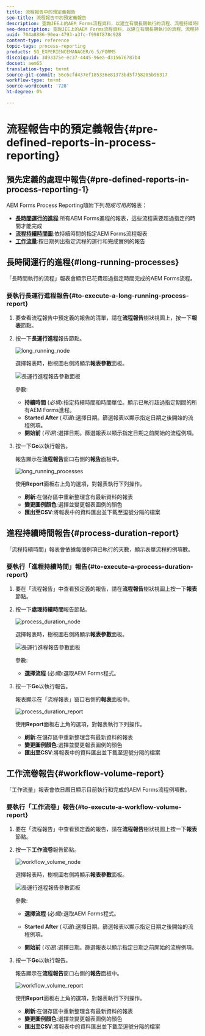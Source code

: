 ```yaml
---
title: 流程報告中的預定義報告
seo-title: 流程報告中的預定義報告
description: 查詢JEE上的AEM Forms流程資料，以建立有關長期執行的流程、流程持續時間和工作流程卷的報表
seo-description: 查詢JEE上的AEM Forms流程資料，以建立有關長期執行的流程、流程持續時間和工作流程卷的報表
uuid: 704a8886-90ea-4793-a3fc-f998f878c928
content-type: reference
topic-tags: process-reporting
products: SG_EXPERIENCEMANAGER/6.5/FORMS
discoiquuid: 3d93375e-ec37-4445-96ea-d315676787b4
docset: aem65
translation-type: tm+mt
source-git-commit: 56c6cfd437ef185336e81373bd5f758205b96317
workflow-type: tm+mt
source-wordcount: '728'
ht-degree: 0%

---
```



# 流程報告中的預定義報告{#pre-defined-reports-in-process-reporting}

## 預先定義的處理中報告{#pre-defined-reports-in-process-reporting-1}

AEM Forms Process Reporting隨附下列&#x200B;*現成可用的*&#x200B;報表：

* **[長時間運行的進程](#long-running-processes)**:所有AEM Forms進程的報表，這些流程需要超過指定的時間才能完成
* **[流程持續時間圖](#process-duration-report)**:依持續時間的指定AEM Forms流程報表
* **[工作流量](#workflow-volume-report)**:按日期列出指定流程的運行和完成實例的報告

## 長時間運行的進程{#long-running-processes}

「長時間執行的流程」報表會顯示已花費超過指定時間完成的AEM Forms流程。

### 要執行長運行進程報告{#to-execute-a-long-running-process-report}

1. 要查看流程報告中預定義的報告的清單，請在&#x200B;**流程報告**&#x200B;樹狀視圖上，按一下&#x200B;**報表**&#x200B;節點。
1. 按一下&#x200B;**長運行進程**&#x200B;報告節點。

   ![long_running_node](assets/long_running_node.png)

   選擇報表時，樹視圖右側將顯示&#x200B;**報表參數**&#x200B;面板。

   ![長運行進程報告參數面板](assets/report_parameters_panel.png)

   參數:

   * **持續時間** (*必填*):指定持續時間和時間單位。顯示已執行超過指定期間的所有AEM Forms進程。
   * **Started After** (*可選*):選擇日期。篩選報表以顯示指定日期之後開始的流程例項。
   * **開始前** (*可選*):選擇日期。篩選報表以顯示指定日期之前開始的流程例項。

1. 按一下&#x200B;**Go**&#x200B;以執行報告。

   報告顯示在&#x200B;**流程報告**&#x200B;窗口右側的&#x200B;**報告**&#x200B;面板中。

   ![long_running_processes](assets/long_running_processes.png)

   使用&#x200B;**Report**&#x200B;面板右上角的選項，對報表執行下列操作。

   * **刷新**:在儲存區中重新整理含有最新資料的報表
   * **變更圖例顏色**:選擇並變更報表圖例的顏色
   * **匯出至CSV**:將報表中的資料匯出並下載至逗號分隔的檔案

## 進程持續時間報告{#process-duration-report}

「流程持續時間」報表會依據每個例項已執行的天數，顯示表單流程的例項數。

### 要執行「進程持續時間」報告{#to-execute-a-process-duration-report}

1. 要在「流程報告」中查看預定義的報告，請在&#x200B;**流程報告**&#x200B;樹狀視圖上按一下&#x200B;**報表**&#x200B;節點。
1. 按一下&#x200B;**處理持續時間**&#x200B;報告節點。

   ![process_duration_node](assets/process_duration_node.png)

   選擇報表時，樹視圖右側將顯示&#x200B;**報表參數**&#x200B;面板。

   ![長運行進程報告參數面板](assets/process_duration_params.png)

   參數:

   * **選擇流程** (必&#x200B;*備*):選取AEM Forms程式。

1. 按一下&#x200B;**Go**&#x200B;以執行報告。

   報表顯示在「流程報表」窗口右側的&#x200B;**報表**&#x200B;面板中。

   ![process_duration_report](assets/process_duration_report.png)

   使用&#x200B;**Report**&#x200B;面板右上角的選項，對報表執行下列操作。

   * **刷新**:在儲存區中重新整理含有最新資料的報表
   * **變更圖例顏色**:選擇並變更報表圖例的顏色
   * **匯出至CSV**:將報表中的資料匯出並下載至逗號分隔的檔案

## 工作流卷報告{#workflow-volume-report}

「工作流量」報表會依日曆日顯示目前執行和完成的AEM Forms流程例項數。

### 要執行「工作流卷」報告{#to-execute-a-workflow-volume-report}

1. 要在「流程報告」中查看預定義的報告，請在&#x200B;**流程報告**&#x200B;樹狀視圖上按一下&#x200B;**報表**&#x200B;節點。
1. 按一下&#x200B;**工作流卷**&#x200B;報告節點。

   ![workflow_volume_node](assets/workflow_volume_node.png)

   選擇報表時，樹視圖右側將顯示&#x200B;**報表參數**&#x200B;面板。

   ![長運行進程報告參數面板](assets/workflow_volume_params.png)

   參數:

   * **選擇流程** (必&#x200B;*備*):選取AEM Forms程式。

   * **Started After** (*可選*):選擇日期。篩選報表以顯示指定日期之後開始的流程例項。

   * **開始前** (*可選*):選擇日期。篩選報表以顯示指定日期之前開始的流程例項。

1. 按一下&#x200B;**Go**&#x200B;以執行報告。

   報告顯示在&#x200B;**流程報告**&#x200B;窗口右側的&#x200B;**報告**&#x200B;面板中。

   ![workflow_volume_report](assets/workflow_volume_report.png)

   使用&#x200B;**Report**&#x200B;面板右上角的選項，對報表執行下列操作。

   * **刷新**:在儲存區中重新整理含有最新資料的報表
   * **變更圖例顏色**:選擇並變更報表圖例的顏色
   * **匯出至CSV**:將報表中的資料匯出並下載至逗號分隔的檔案
